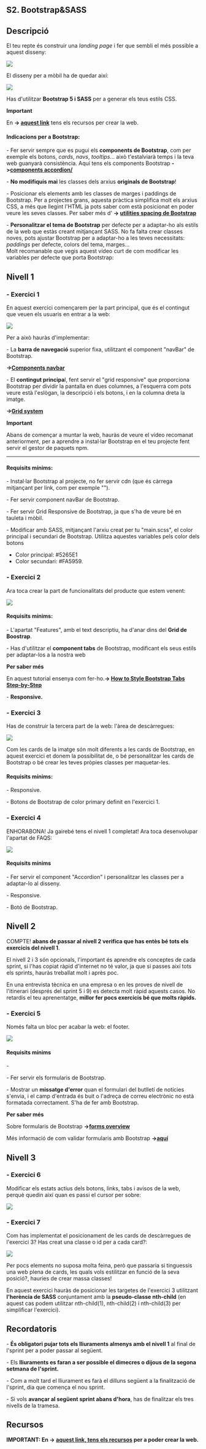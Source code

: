 S2. Bootstrap&SASS
------------------

Descripció
----------

El teu repte és construir una _landing page_ i fer que sembli el més possible a aquest disseny:

  

![](https://itacademy.barcelonactiva.cat/pluginfile.php/11961/mod_assign/intro/desktop-design.jpg)  

  

El disseny per a mòbil ha de quedar així:

  
![](https://itacademy.barcelonactiva.cat/pluginfile.php/11961/mod_assign/intro/mobile.svg)  
  

Has d'utilitzar **Bootstrap 5 i SASS** per a generar els teus estils CSS.

**Important**

En **\-> [aquest link](https://itacademy.barcelonactiva.cat/mod/folder/view.php?id=6040)** tens els recursos per crear la web.

  

#### Indicacions per a Bootstrap:

\- Fer servir sempre que es pugui els **components de Bootstrap**, com per exemple els botons, _cards_, _navs_, _tooltips_... això t'estalviarà temps i la teva web guanyarà consistència. Aquí tens els components Bootstrap **\->[components accordion/](https://getbootstrap.com/docs/5.0/components/accordion/)**

\- **No modifiquis mai** les classes dels arxius **originals de Bootstrap**!

\- Posicionar els elements amb les classes de marges i paddings de Bootstrap. Per a projectes grans, aquesta pràctica simplifica molt els arxius CSS, a més que llegint l'HTML ja pots saber com està posicionat en poder veure les seves classes. Per saber més d' **\-> [utilities spacing de Bootstrap](https://getbootstrap.com/docs/5.0/utilities/spacing/)**

\- **Personalitzar el tema de Bootstrap** per defecte per a adaptar-ho als estils de la web que estàs creant mitjançant SASS. No fa falta crear classes noves, pots ajustar Bootstrap per a adaptar-ho a les teves necessitats: _paddings_ per defecte, colors del tema, marges...  
Molt recomanable que vegis aquest vídeo curt de com modificar les variables per defecte que porta Bootstrap:

Nivell 1
--------

### \- Exercici 1

En aquest exercici començarem per la part principal, que és el contingut que veuen els usuaris en entrar a la web:

  

![](https://itacademy.barcelonactiva.cat/pluginfile.php/11961/mod_assign/intro/web1%20%281%29.jpg)  

  

Per a això hauràs d'implementar:

\- La **barra de navegació** superior fixa, utilitzant el component "navBar" de Bootstrap.

**\->[Components navbar](https://getbootstrap.com/docs/5.0/components/navbar/)**

\- El **contingut principa**l, fent servir el "grid responsive" que proporciona Bootstrap per dividir la pantalla en dues columnes, a l'esquerra com pots veure està l'eslògan, la descripció i els botons, i en la columna dreta la imatge.

**\->[Grid system](https://getbootstrap.com/docs/5.0/layout/grid/)**

  

**Important**

Abans de començar a muntar la web, hauràs de veure el vídeo recomanat anteriorment, per a aprendre a instal·lar Bootstrap en el teu projecte fent servir el gestor de paquets npm.

* * *

#### Requisits mínims: 

\- Instal·lar Bootstrap al projecte, no fer servir cdn (que és càrrega mitjançant per link, com per exemple "<link href="https://cdn.jsdelivr.net/npm/bootstrap@5.0.2/...." rel="stylesheet" crossorigin="anonymous">").

\- Fer servir component navBar de Bootstrap.

\- Fer servir Grid Responsive de Bootstrap, ja que s'ha de veure bé en tauleta i mòbil.

\- Modificar amb SASS, mitjançant l'arxiu creat per tu "main.scss", el color principal i secundari de Bootstrap. Utilitza aquestes variables pels color dels botons  

*   Color principal: #5265E1
*   Color secundari: #FA5959. 

  

### \- Exercici 2

Ara toca crear la part de funcionalitats del producte que estem venent:

  

![](https://itacademy.barcelonactiva.cat/pluginfile.php/11961/mod_assign/intro/web2.jpg)  
  
  

#### Requisits mínims:

  
  
\- L'apartat "Features", amb el text descriptiu, ha d'anar dins del **Grid de Boostrap**.

\- Has d'utilitzar el **component tabs** de Bootstrap, modificant els seus estils per adaptar-los a la nostra web

**Per saber més**

En aquest tutorial ensenya com fer-ho.**\-> [How to Style Bootstrap Tabs Step-by-Step](https://turbofuture.com/computers/Apply-custom-styles-to-bootastrap-tabs-step-by-step)**

\- **Responsive.**

  

### \- Exercici 3

Has de construir la tercera part de la web: l'àrea de descàrregues:

  

![](https://itacademy.barcelonactiva.cat/pluginfile.php/11961/mod_assign/intro/web3.jpg)  

  

  
Com les cards de la imatge són molt diferents a les cards de Bootstrap, en aquest exercici et donem la possibilitat de, o bé personalitzar les cards de Bootstrap o bé crear les teves pròpies classes per maquetar-les.

  

#### Requisits mínims:

\- Responsive.

\- Botons de Bootstrap de color primary definit en l'exercici 1.

  

### \- Exercici 4

ENHORABONA! Ja gairebé tens el nivell 1 completat! Ara toca desenvolupar l'apartat de FAQS:

  

![](https://itacademy.barcelonactiva.cat/pluginfile.php/11961/mod_assign/intro/web4.jpg)  

  

#### Requisits mínims

\- Fer servir el component "Accordion" i personalitzar les classes per a adaptar-lo al disseny.

\- Responsive.

\- Botó de Bootstrap.

  

Nivell 2
--------

  

  

  

COMPTE! **abans de passar al nivell 2 verifica que has entès bé tots els exercicis del nivell 1**. 

El nivell 2 i 3 són opcionals, l'important és aprendre els conceptes de cada sprint, si l'has copiat ràpid d'internet no té valor, ja que si passes així tots els sprints, hauràs treballat molt i après poc. 

En una entrevista tècnica en una empresa o en les proves de nivell de l'itinerari (després del sprint 5 i 9) es detecta molt ràpid aquests casos. No retardis el teu aprenentatge, **millor fer pocs exercicis bé que molts ràpids.**

  

  

### \- Exercici 5  

Només falta un bloc per acabar la web: el footer.

  

![](https://itacademy.barcelonactiva.cat/pluginfile.php/11961/mod_assign/intro/web5.jpg)  

  
  

#### Requisits mínims

\-

\- Fer servir els formularis de Bootstrap.

\- Mostrar un **missatge d'error** quan el formulari del butlletí de notícies s'envia, i el camp d'entrada és buit o l'adreça de correu electrònic no està formatada correctament. S'ha de fer amb Bootstrap.

**Per saber més**

Sobre formularis de Bootstrap **\->[forms overview](https://getbootstrap.com/docs/5.0/forms/overview/)**

Més informació de com validar formularis amb Bootstrap **\->[aquí](https://www.w3schools.com/bootstrap5/bootstrap_form_validation.php)**

###   

Nivell 3
--------

### \- Exercici 6  

Modificar els estats actius dels botons, links, tabs i avisos de la web, perquè quedin així quan es passi el cursor per sobre:

  

![](https://itacademy.barcelonactiva.cat/pluginfile.php/11961/mod_assign/intro/desktop-active-states.jpg)  

  

### \- Exercici 7  

  
Com has implementat el posicionament de les cards de descàrregues de l'exercici 3? Has creat una classe o id per a cada card?:

  

![](https://itacademy.barcelonactiva.cat/pluginfile.php/11961/mod_assign/intro/web3%20%281%29.jpg)  
  
  

Per pocs elements no suposa molta feina, però que passaria si tinguessis una web plena de cards, les quals vols estilitzar en funció de la seva posició?, hauries de crear massa classes!

  
En aquest exercici hauràs de posicionar les targetes de l'exercici 3 utilitzant **l'herència de SASS** conjuntament amb la **pseudo-classe nth-child** (en aquest cas podem utilitzar nth-child(1), nth-child(2) i nth-child(3) per simplificar l'exercici).

  

Recordatoris
------------

\- **És obligatori pujar tots els lliuraments almenys amb el nivell 1** al final de l'sprint per a poder passar al següent.

\- Els **lliuraments es faran a ser possible el dimecres o dijous de la segona setmana de l'sprint.** 

\- Com a molt tard el lliurament es farà el dilluns següent a la finalització de l'sprint, dia que comença el nou sprint.

\- Si vols **avançar al següent sprint abans d'hora**, has de finalitzar els tres nivells de la tramesa.

  

Recursos
--------

  

  
  

**IMPORTANT: En **\-> [aquest link, tens els recursos](https://itacademy.barcelonactiva.cat/mod/folder/view.php?id=6040)** per a poder crear la web.**